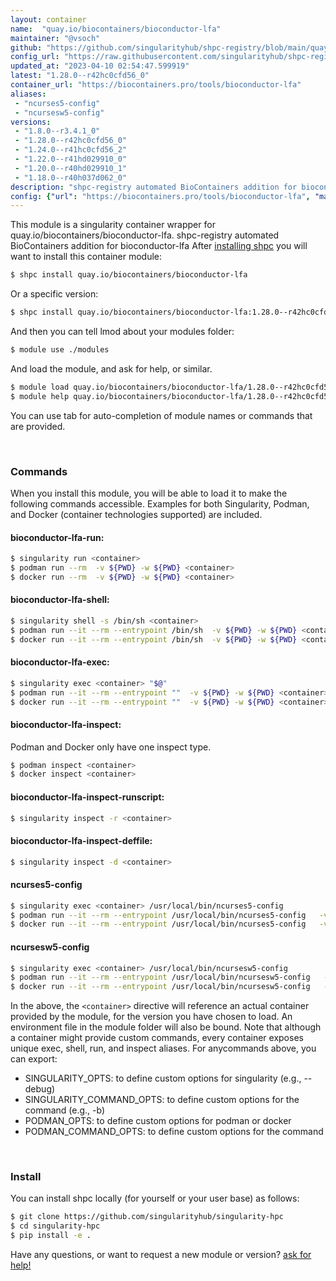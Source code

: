 ```yaml
---
layout: container
name:  "quay.io/biocontainers/bioconductor-lfa"
maintainer: "@vsoch"
github: "https://github.com/singularityhub/shpc-registry/blob/main/quay.io/biocontainers/bioconductor-lfa/container.yaml"
config_url: "https://raw.githubusercontent.com/singularityhub/shpc-registry/main/quay.io/biocontainers/bioconductor-lfa/container.yaml"
updated_at: "2023-04-10 02:54:47.599919"
latest: "1.28.0--r42hc0cfd56_0"
container_url: "https://biocontainers.pro/tools/bioconductor-lfa"
aliases:
 - "ncurses5-config"
 - "ncursesw5-config"
versions:
 - "1.8.0--r3.4.1_0"
 - "1.28.0--r42hc0cfd56_0"
 - "1.24.0--r41hc0cfd56_2"
 - "1.22.0--r41hd029910_0"
 - "1.20.0--r40hd029910_1"
 - "1.18.0--r40h037d062_0"
description: "shpc-registry automated BioContainers addition for bioconductor-lfa"
config: {"url": "https://biocontainers.pro/tools/bioconductor-lfa", "maintainer": "@vsoch", "description": "shpc-registry automated BioContainers addition for bioconductor-lfa", "latest": {"1.28.0--r42hc0cfd56_0": "sha256:f2bf92d7cb373346915ee0619043cf20e87518a07f133be7df1d8840a366fa8b"}, "tags": {"1.8.0--r3.4.1_0": "sha256:cc3f599fcb740bdcac72567ade8fda293fffead73a4b81bcfcd8a4e6ff520223", "1.28.0--r42hc0cfd56_0": "sha256:f2bf92d7cb373346915ee0619043cf20e87518a07f133be7df1d8840a366fa8b", "1.24.0--r41hc0cfd56_2": "sha256:73bda9765cacf157fbc59bb91aa5964747144cfb5f1fc7e6de152860ea64d006", "1.22.0--r41hd029910_0": "sha256:041ccad90c4cc283580b7c690b5a9964ccf8288ecc25f3c1dabf3b0a87240427", "1.20.0--r40hd029910_1": "sha256:f0e970283ec4ee1eee329d309be8a312ae8017fb1ba593f3635b1614b6b77acf", "1.18.0--r40h037d062_0": "sha256:76e4eeea8f2c5b93da5c83bdf406e454659e7eba84c3ccc87c2ab33b443513a8"}, "docker": "quay.io/biocontainers/bioconductor-lfa", "aliases": {"ncurses5-config": "/usr/local/bin/ncurses5-config", "ncursesw5-config": "/usr/local/bin/ncursesw5-config"}}
---
```


This module is a singularity container wrapper for quay.io/biocontainers/bioconductor-lfa.
shpc-registry automated BioContainers addition for bioconductor-lfa
After [installing shpc](#install) you will want to install this container module:


```bash
$ shpc install quay.io/biocontainers/bioconductor-lfa
```

Or a specific version:

```bash
$ shpc install quay.io/biocontainers/bioconductor-lfa:1.28.0--r42hc0cfd56_0
```

And then you can tell lmod about your modules folder:

```bash
$ module use ./modules
```

And load the module, and ask for help, or similar.

```bash
$ module load quay.io/biocontainers/bioconductor-lfa/1.28.0--r42hc0cfd56_0
$ module help quay.io/biocontainers/bioconductor-lfa/1.28.0--r42hc0cfd56_0
```

You can use tab for auto-completion of module names or commands that are provided.

<br>

### Commands

When you install this module, you will be able to load it to make the following commands accessible.
Examples for both Singularity, Podman, and Docker (container technologies supported) are included.

#### bioconductor-lfa-run:

```bash
$ singularity run <container>
$ podman run --rm  -v ${PWD} -w ${PWD} <container>
$ docker run --rm  -v ${PWD} -w ${PWD} <container>
```

#### bioconductor-lfa-shell:

```bash
$ singularity shell -s /bin/sh <container>
$ podman run --it --rm --entrypoint /bin/sh  -v ${PWD} -w ${PWD} <container>
$ docker run --it --rm --entrypoint /bin/sh  -v ${PWD} -w ${PWD} <container>
```

#### bioconductor-lfa-exec:

```bash
$ singularity exec <container> "$@"
$ podman run --it --rm --entrypoint ""  -v ${PWD} -w ${PWD} <container> "$@"
$ docker run --it --rm --entrypoint ""  -v ${PWD} -w ${PWD} <container> "$@"
```

#### bioconductor-lfa-inspect:

Podman and Docker only have one inspect type.

```bash
$ podman inspect <container>
$ docker inspect <container>
```

#### bioconductor-lfa-inspect-runscript:

```bash
$ singularity inspect -r <container>
```

#### bioconductor-lfa-inspect-deffile:

```bash
$ singularity inspect -d <container>
```


#### ncurses5-config

```bash
$ singularity exec <container> /usr/local/bin/ncurses5-config
$ podman run --it --rm --entrypoint /usr/local/bin/ncurses5-config   -v ${PWD} -w ${PWD} <container> -c " $@"
$ docker run --it --rm --entrypoint /usr/local/bin/ncurses5-config   -v ${PWD} -w ${PWD} <container> -c " $@"
```


#### ncursesw5-config

```bash
$ singularity exec <container> /usr/local/bin/ncursesw5-config
$ podman run --it --rm --entrypoint /usr/local/bin/ncursesw5-config   -v ${PWD} -w ${PWD} <container> -c " $@"
$ docker run --it --rm --entrypoint /usr/local/bin/ncursesw5-config   -v ${PWD} -w ${PWD} <container> -c " $@"
```



In the above, the `<container>` directive will reference an actual container provided
by the module, for the version you have chosen to load. An environment file in the
module folder will also be bound. Note that although a container
might provide custom commands, every container exposes unique exec, shell, run, and
inspect aliases. For anycommands above, you can export:

 - SINGULARITY_OPTS: to define custom options for singularity (e.g., --debug)
 - SINGULARITY_COMMAND_OPTS: to define custom options for the command (e.g., -b)
 - PODMAN_OPTS: to define custom options for podman or docker
 - PODMAN_COMMAND_OPTS: to define custom options for the command

<br>

### Install

You can install shpc locally (for yourself or your user base) as follows:

```bash
$ git clone https://github.com/singularityhub/singularity-hpc
$ cd singularity-hpc
$ pip install -e .
```

Have any questions, or want to request a new module or version? [ask for help!](https://github.com/singularityhub/singularity-hpc/issues)